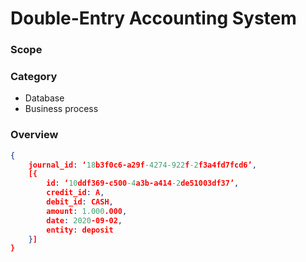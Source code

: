 # Double-Entry Accounting System

### Scope

### Category

- Database
- Business process

### Overview

```json
{
    journal_id: ‘18b3f0c6-a29f-4274-922f-2f3a4fd7fcd6’,
    [{
        id: ‘10ddf369-c500-4a3b-a414-2de51003df37’,
        credit_id: A,
        debit_id: CASH,
        amount: 1.000.000,
        date: 2020-09-02,
        entity: deposit
	}]
}

```

